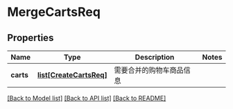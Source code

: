 # MergeCartsReq

## Properties
Name | Type | Description | Notes
------------ | ------------- | ------------- | -------------
**carts** | [**list[CreateCartsReq]**](CreateCartsReq.md) |  需要合并的购物车商品信息 | 

[[Back to Model list]](../README.md#documentation-for-models) [[Back to API list]](../README.md#documentation-for-api-endpoints) [[Back to README]](../README.md)

